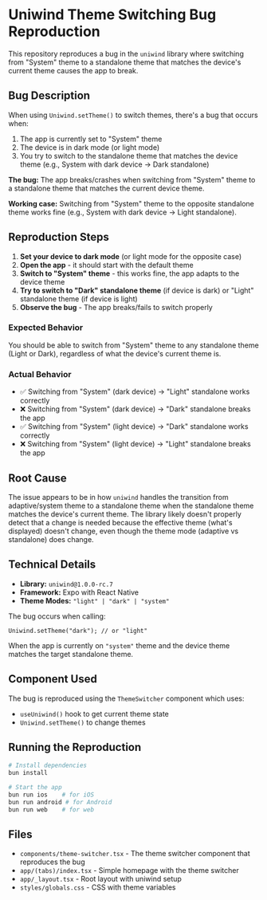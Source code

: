 # Uniwind Theme Switching Bug Reproduction

This repository reproduces a bug in the `uniwind` library where switching from "System" theme to a standalone theme that matches the device's current theme causes the app to break.

## Bug Description

When using `Uniwind.setTheme()` to switch themes, there's a bug that occurs when:

1. The app is currently set to "System" theme
2. The device is in dark mode (or light mode)
3. You try to switch to the standalone theme that matches the device theme (e.g., System with dark device → Dark standalone)

**The bug:** The app breaks/crashes when switching from "System" theme to a standalone theme that matches the current device theme.

**Working case:** Switching from "System" theme to the opposite standalone theme works fine (e.g., System with dark device → Light standalone).

## Reproduction Steps

1. **Set your device to dark mode** (or light mode for the opposite case)
2. **Open the app** - it should start with the default theme
3. **Switch to "System" theme** - this works fine, the app adapts to the device theme
4. **Try to switch to "Dark" standalone theme** (if device is dark) or "Light" standalone theme (if device is light)
5. **Observe the bug** - The app breaks/fails to switch properly

### Expected Behavior

You should be able to switch from "System" theme to any standalone theme (Light or Dark), regardless of what the device's current theme is.

### Actual Behavior

- ✅ Switching from "System" (dark device) → "Light" standalone works correctly
- ❌ Switching from "System" (dark device) → "Dark" standalone breaks the app
- ✅ Switching from "System" (light device) → "Dark" standalone works correctly
- ❌ Switching from "System" (light device) → "Light" standalone breaks the app

## Root Cause

The issue appears to be in how `uniwind` handles the transition from adaptive/system theme to a standalone theme when the standalone theme matches the device's current theme. The library likely doesn't properly detect that a change is needed because the effective theme (what's displayed) doesn't change, even though the theme mode (adaptive vs standalone) does change.

## Technical Details

- **Library:** `uniwind@1.0.0-rc.7`
- **Framework:** Expo with React Native
- **Theme Modes:** `"light" | "dark" | "system"`

The bug occurs when calling:

```tsx
Uniwind.setTheme("dark"); // or "light"
```

When the app is currently on `"system"` theme and the device theme matches the target standalone theme.

## Component Used

The bug is reproduced using the `ThemeSwitcher` component which uses:

- `useUniwind()` hook to get current theme state
- `Uniwind.setTheme()` to change themes

## Running the Reproduction

```bash
# Install dependencies
bun install

# Start the app
bun run ios    # for iOS
bun run android # for Android
bun run web    # for web
```

## Files

- `components/theme-switcher.tsx` - The theme switcher component that reproduces the bug
- `app/(tabs)/index.tsx` - Simple homepage with the theme switcher
- `app/_layout.tsx` - Root layout with uniwind setup
- `styles/globals.css` - CSS with theme variables
